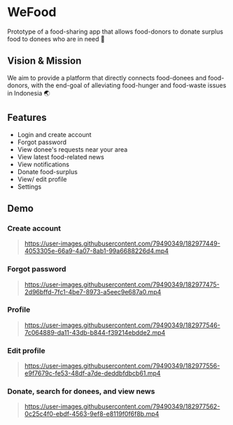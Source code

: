 # WeFood

Prototype of a food-sharing app that allows food-donors to donate surplus food to donees who are in need 💙

## Vision & Mission

We aim to provide a platform that directly connects food-donees and food-donors, with the end-goal of alleviating food-hunger and food-waste issues in Indonesia 🌏

## Features

- Login and create account
- Forgot password
- View donee's requests near your area
- View latest food-related news
- View notifications
- Donate food-surplus 
- View/ edit profile
- Settings

## Demo
### Create account
> https://user-images.githubusercontent.com/79490349/182977449-4053305e-66a9-4a07-8ab1-99a6688226d4.mp4

### Forgot password
> https://user-images.githubusercontent.com/79490349/182977475-2d96bffd-7fc1-4be7-8973-a5eec9e687a0.mp4

### Profile
> https://user-images.githubusercontent.com/79490349/182977546-7c064889-da11-43db-b844-f39214ebdde2.mp4

### Edit profile
> https://user-images.githubusercontent.com/79490349/182977556-e9f7679c-fe53-48df-a7de-deddbfdbcb61.mp4


### Donate, search for donees, and view news
> https://user-images.githubusercontent.com/79490349/182977562-0c25c4f0-ebdf-4563-9ef8-e8119f0f6f8b.mp4

